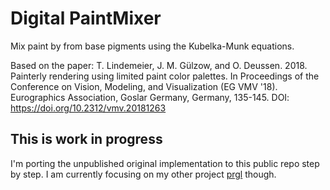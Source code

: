 # Digital PaintMixer

Mix paint by from base pigments using the Kubelka-Munk equations.

Based on the paper:
T. Lindemeier, J. M. Gülzow, and O. Deussen. 2018. Painterly rendering using limited paint color palettes. In Proceedings of the Conference on Vision, Modeling, and Visualization (EG VMV '18). Eurographics Association, Goslar Germany, Germany, 135-145. DOI: https://doi.org/10.2312/vmv.20181263

## This is work in progress
I'm porting the unpublished original implementation to this public repo step by step. I am currently focusing on my other project  [prgl](https://github.com/lindemeier/prgl) though.

